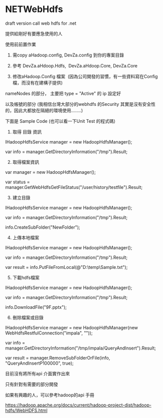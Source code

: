 # NETWebHdfs
draft version call web hdfs for .net

提供給剛好有要應急使用的人

使用前前置作業

1. 需copy aHadoop.config, DevZa.config 到你的專案目錄

2. 參考 DevZa.aHdoop.Hdfs,  DevZa.aHdoop.Core, DevZa.Core

3. 修改aHadoop.Config 檔案  (因為公司開發的習慣，有一些資料寫在Config 檔，而沒有在建構子提供)

nameNodes 的部分， 主要把 type = "Active" 的 ip 設定好
<nameNodes>
      <add name="yourhost" ip="yourip" type="Active" />
      <add name="yourhost2" ip="yourip2" type="StandBy" />
    </nameNodes>

以及帳號的部分 (我相信台灣大部分的webhdfs 的Security 其實是沒有安全性的，因此大都放在隔絕的環境使用........)

 <aHadoopUserInfoSecurity>
    <user id="hadoop" password="hadoop" />
  </aHadoopUserInfoSecurity>
  




下面是 Sample Code (也可以看一下Unit Test 的程式碼)

1. 取得 目錄 資訊

IHadoopHdfsService manager = new HadoopHdfsManager();

var info = manager.GetDirectoryInformation("/tmp").Result;

2. 取得檔案資訊

var manager = new HadoopHdfsManager();

 var status = manager.GetWebHdfsGetFileStatus("/user/history/testfile").Result;

3. 建立目錄

IHadoopHdfsService manager = new HadoopHdfsManager();

var info = manager.GetDirectoryInformation("/tmp").Result;

info.CreateSubFolder("NewFolder");

4. 上傳本地檔案

IHadoopHdfsService manager = new HadoopHdfsManager();

var info = manager.GetDirectoryInformation("/tmp").Result;

var result = info.PutFileFromLocal(@"D:\temp\Sample.txt");

5. 下載hdfs檔案

IHadoopHdfsService manager = new HadoopHdfsManager();

var info = manager.GetDirectoryInformation("/tmp").Result;

info.DownloadFile("9F.pptx");

6. 刪除檔案或目錄

IHadoopHdfsService manager = new HadoopHdfsManager(new WebHdfsRestfulConnection("impala", ""));

var info = manager.GetDirectoryInformation("/tmp/impala/QueryAndInsert").Result;

var result = manager.RemoveSubFolderOrFile(info, "QueryAndInsertP100000", true);



目前沒有將所有api 介面實作出來

只有針對有需要的部分開發

如果有興趣的人，可以參考hadoop的api 手冊

https://hadoop.apache.org/docs/current/hadoop-project-dist/hadoop-hdfs/WebHDFS.html


